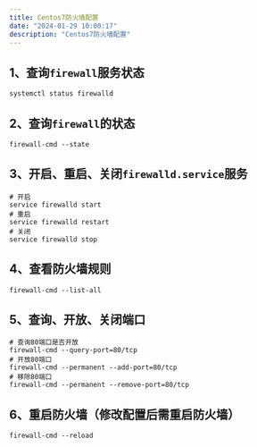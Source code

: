 ```yaml
---
title: Centos7防火墙配置
date: "2024-01-29 10:00:17"
description: "Centos7防火墙配置"
---
```


## 1、查询`firewall`服务状态

```shell
systemctl status firewalld
```

## 2、查询`firewall`的状态

```shell
firewall-cmd --state
```

## 3、开启、重启、关闭`firewalld.service`服务

```shell
# 开启
service firewalld start
# 重启
service firewalld restart
# 关闭
service firewalld stop
```

## 4、查看防火墙规则

```shell
firewall-cmd --list-all
```

## 5、查询、开放、关闭端口

```shell
# 查询80端口是否开放
firewall-cmd --query-port=80/tcp
# 开放80端口
firewall-cmd --permanent --add-port=80/tcp
# 移除80端口
firewall-cmd --permanent --remove-port=80/tcp
```

## 6、重启防火墙（修改配置后需重启防火墙）

```shell
firewall-cmd --reload
```